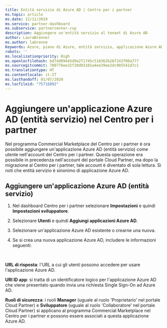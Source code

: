 ```yaml
---
title: Entità servizio di Azure AD | Centro per i partner
ms.topic: article
ms.date: 12/11/2019
ms.service: partner-dashboard
ms.subservice: partnercenter-csp
description: Aggiungere un'entità servizio al tenant di Azure AD
author: LauraBrenner
ms.author: labrenne
Keywords: Azure, piano di Azure, entità servizio, applicazione Azure AD
robots: ''
ms.localizationpriority: High
ms.openlocfilehash: bd74d09445d9a2f1745c518362b26f243f00a777
ms.sourcegitcommit: 780776ee32f20d03101a4ee39ee2dc985541d7c1
ms.translationtype: HT
ms.contentlocale: it-IT
ms.lasthandoff: 01/07/2020
ms.locfileid: "75716892"
---
```

# <a name="add-an-azure-ad-application-service-principal-in-partner-center"></a>Aggiungere un'applicazione Azure AD (entità servizio) nel Centro per i partner

Nel programma Commercial Marketplace del Centro per i partner è ora possibile aggiungere un'applicazione Azure AD (entità servizio) come utente nell'account del Centro per i partner. Questa operazione era possibile in precedenza nell'account del portale Cloud Partner, ma dopo la migrazione al Centro per i partner, tale account è diventato di sola lettura. Si noti che entità servizio è sinonimo di applicazione Azure AD.

## <a name="add-an-azure-ad-application-service-principal"></a>Aggiungere un'applicazione Azure AD (entità servizio)

1. Nel dashboard Centro per i partner selezionare **Impostazioni** e quindi **Impostazioni sviluppatore**.

2. Selezionare **Utenti** e quindi **Aggiungi applicazioni Azure AD**.

3. Selezionare un'applicazione Azure AD esistente o crearne una nuova.

4. Se si crea una nuova applicazione Azure AD, includere le informazioni seguenti:  

  


**URL di risposta**: l'URL a cui gli utenti possono accedere per usare l'applicazione Azure AD. 

**URI ID app**: si tratta di un identificatore logico per l'applicazione Azure AD che viene presentato quando invia una richiesta Single Sign-On ad Azure AD. 

**Ruoli di sicurezza**: i ruoli **Manager** (uguale al ruolo 'Proprietario' nel portale Cloud Partner) e **Sviluppatore** (uguale al ruolo 'Collaboratore' nel portale Cloud Partner) si applicano al programma Commercial Marketplace nel Centro per i partner e possono essere associati a questa applicazione Azure AD.  

  
